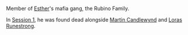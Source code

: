 Member of [Esther](/Party/Esther.md)'s mafia gang, the Rubino Family.

In [Session 1](/Sessions/Session%201.md), he was found dead alongside [Martin Candlewynd](/The%20City/Martin%20Candlewynd.md) and [Loras Runestrong](/Images/Loras%20Runestrong.jpg).
